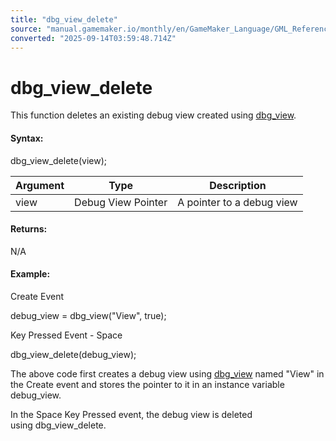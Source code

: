 ```yaml
---
title: "dbg_view_delete"
source: "manual.gamemaker.io/monthly/en/GameMaker_Language/GML_Reference/Debugging/dbg_view_delete.htm"
converted: "2025-09-14T03:59:48.714Z"
---
```


# dbg\_view\_delete

This function deletes an existing debug view created using [dbg\_view](../../../../../../GameMaker_Language/GML_Reference/Debugging/dbg_view.md).

#### Syntax:

dbg\_view\_delete(view);

| Argument | Type | Description |
| --- | --- | --- |
| view | Debug View Pointer | A pointer to a debug view |

#### Returns:

N/A

#### Example:

Create Event

debug\_view = dbg\_view("View", true);

Key Pressed Event - Space

dbg\_view\_delete(debug\_view);

The above code first creates a debug view using [dbg\_view](../../../../../../GameMaker_Language/GML_Reference/Debugging/dbg_view.md) named "View" in the Create event and stores the pointer to it in an instance variable debug\_view.

In the Space Key Pressed event, the debug view is deleted using dbg\_view\_delete.